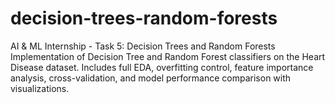 # decision-trees-random-forests
AI &amp; ML Internship - Task 5: Decision Trees and Random Forests   Implementation of Decision Tree and Random Forest classifiers on the Heart Disease dataset.   Includes full EDA, overfitting control, feature importance analysis, cross-validation, and model performance comparison with visualizations.
